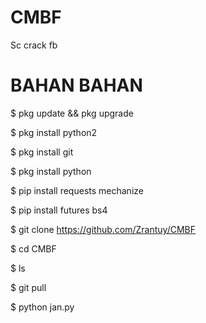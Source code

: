 # CMBF
Sc crack fb

BAHAN BAHAN
=============

$ pkg update && pkg upgrade

$ pkg install python2
 
$ pkg install git
 
$ pkg install python

$ pip  install requests mechanize

$ pip install futures bs4


$ git clone https://github.com/Zrantuy/CMBF

$ cd CMBF

$ ls

$ git pull

$ python jan.py

